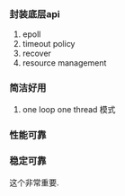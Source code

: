 ### 封装底层api
1. epoll
2. timeout policy
3. recover
4. resource management

### 简洁好用
1. one loop one thread 模式


### 性能可靠

### 稳定可靠
这个非常重要.
